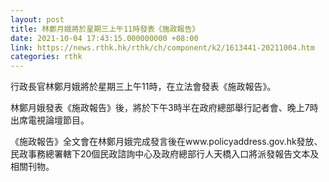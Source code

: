 ```yaml
---
layout: post
title: 林鄭月娥將於星期三上午11時發表《施政報告》
date: 2021-10-04 17:43:15.000000000 +08:00
link: https://news.rthk.hk/rthk/ch/component/k2/1613441-20211004.htm
categories: rthk
---
```


行政長官林鄭月娥將於星期三上午11時，在立法會發表《施政報告》。

林鄭月娥發表《施政報告》後，將於下午3時半在政府總部舉行記者會、晚上7時出席電視論壇節目。

《施政報告》全文會在林鄭月娥完成發言後在www.policyaddress.gov.hk發放、民政事務總署轄下20個民政諮詢中心及政府總部行人天橋入口將派發報告文本及相關刊物。
